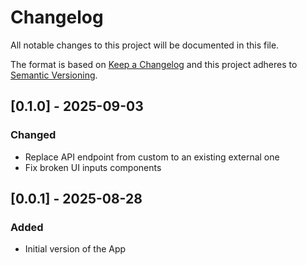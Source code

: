 
# Changelog
All notable changes to this project will be documented in this file.

The format is based on [Keep a Changelog](http://keepachangelog.com/) and this project adheres to [Semantic Versioning](http://semver.org/).


## [0.1.0] - 2025-09-03

### Changed

- Replace API endpoint from custom to an existing external one
- Fix broken UI inputs components

## [0.0.1] - 2025-08-28

### Added

- Initial version of the App

